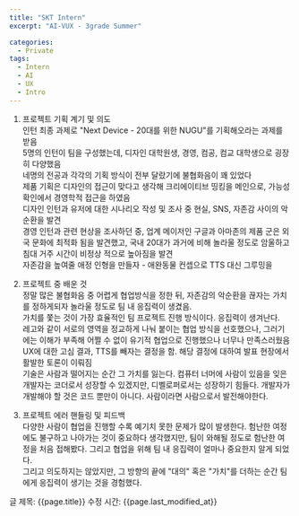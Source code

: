 ```yaml
---
title: "SKT Intern"
excerpt: "AI-VUX - 3grade Summer"

categories:
  - Private
tags:
  - Intern
  - AI
  - UX
  - Intro
---
```


1. 프로젝트 기획 계기 및 의도  
인턴 최종 과제로 "Next Device - 20대를 위한 NUGU"를 기획해오라는 과제를 받음  
5명의 인턴이 팀을 구성했는데, 디자인 대학원생, 경영, 컴공, 컴교 대학생으로 굉장히 다양했음  
네명의 전공과 각각의 기획 방식이 전부 달랐기에 불협화음이 꽤 있었다  
제품 기획은 디자인의 접근이 맞다고 생각해 크리에이티브 띵킹을 메인으로, 가능성 확인에서 경영학적 접근을 하였음  
디자인 인턴과 유저에 대한 시나리오 작성 및 조사 중 현실, SNS, 자존감 사이의 악순환을 발견  
경영 인턴과 관련 현상을 조사하던 중, 업계 메이저인 구글과 아마존의 제품 군은 외국 문화에 최적화 됨을 발견했고, 국내 20대가 과거에 비해 놀라울 정도로 암울하고 침대 거주 시간이 비정상 적으로 높아짐을 발견  
자존감을 높여줄 애정 인형을 만들자 - 애완동물 컨셉으로 TTS 대신 그루밍을  

2. 프로젝트 중 배운 것  
정말 많은 불협화음 중 어렵게 협업방식을 정한 뒤, 자존감의 악순환을 끊자는 가치를 정하게되자 놀라울 정도로 팀 내 응집력이 생겼음.  
가치를 쫓는 것이 가장 효율적인 팀 프로젝트 진행 방식이다. 응집력이 생겨난다.  
레고와 같이 서로의 영역을 정교하게 나눠 붙이는 협업 방식을 선호했으나, 그러기에는 이해가 부족해 어쩔 수 없이 유기적 협업으로 진행했으나 너무나 만족스러웠음  
UX에 대한 고심 결과, TTS를 빼자는 결정을 함. 해당 결정에 대하여 발표 현장에서 활발한 토론이 이뤄짐  
기술은 사람과 떨어지는 순간 그 가치를 잃는다. 컴퓨터 너머에 사람이 있음을 잊은 개발자는 코더로서 성장할 수 있겠지만, 디벨로퍼로서는 성장하기 힘들다. 개발자가 개발해야 할 것은 코드 뿐만이 아니다. 사람이라면 사람으로서 발전해야한다.  

3. 프로젝트 에러 핸들링 및 피드백  
다양한 사람이 협업을 진행할 수록 예기치 못한 문제가 많이 발생한다. 험난한 여정에도 불구하고 나아가는 것이 중요하다 생각했지만, 팀이 와해될 정도로 험난한 여정을 처음 접해봤다. 그리고 협업을 위해 팀 내 응집력이 얼마나 중요한지 알게 되었다.  
그리고 의도하지는 않았지만, 그 방향의 끝에 "대의" 혹은 "가치"를 더하는 순간 팀에게 응집력이 생기는 것을 경험했다.  


글 제목: {{page.title}}
수정 시간: {{page.last_modified_at}}
